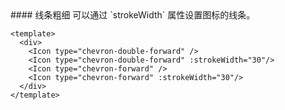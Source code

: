 <cn>
#### 线条粗细
可以通过 `strokeWidth` 属性设置图标的线条。
</cn>

```vue
<template>
  <div>
    <Icon type="chevron-double-forward" />
    <Icon type="chevron-double-forward" :strokeWidth="30"/>
    <Icon type="chevron-forward" />
    <Icon type="chevron-forward" :strokeWidth="30"/>
  </div>
</template>
```